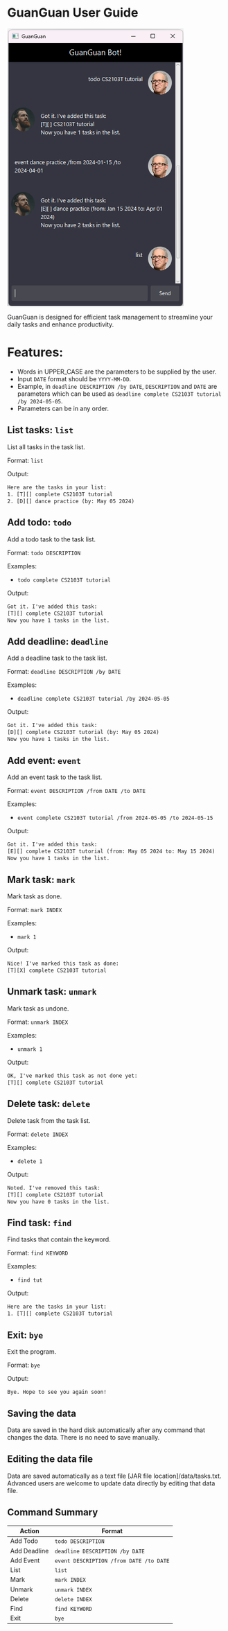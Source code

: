 # GuanGuan User Guide

![Screenshot of GuanGuan Bot.](Ui.png)

GuanGuan is designed for efficient task management to streamline your daily tasks and enhance productivity.

# Features:
- Words in UPPER_CASE are the parameters to be supplied by the user.
- Input `DATE` format should be `YYYY-MM-DD`.
- Example, in `deadline DESCRIPTION /by DATE`, `DESCRIPTION` and `DATE` are parameters which can be used as `deadline complete CS2103T tutorial /by 2024-05-05`.
- Parameters can be in any order.

## List tasks: `list`
List all tasks in the task list.

Format: `list`

Output:
```
Here are the tasks in your list:
1. [T][] complete CS2103T tutorial
2. [D][] dance practice (by: May 05 2024)
```

## Add todo: `todo`
Add a todo task to the task list.

Format: `todo DESCRIPTION`

Examples:
- `todo complete CS2103T tutorial`

Output:
```
Got it. I've added this task:
[T][] complete CS2103T tutorial
Now you have 1 tasks in the list.
```

## Add deadline: `deadline`
Add a deadline task to the task list.

Format: `deadline DESCRIPTION /by DATE`

Examples:
- `deadline complete CS2103T tutorial /by 2024-05-05`

Output:
```
Got it. I've added this task:
[D][] complete CS2103T tutorial (by: May 05 2024)
Now you have 1 tasks in the list.
```

## Add event: `event`
Add an event task to the task list.

Format: `event DESCRIPTION /from DATE /to DATE`

Examples:
- `event complete CS2103T tutorial /from 2024-05-05 /to 2024-05-15`

Output:
```
Got it. I've added this task:
[E][] complete CS2103T tutorial (from: May 05 2024 to: May 15 2024)
Now you have 1 tasks in the list.
```

## Mark task: `mark`
Mark task as done.

Format: `mark INDEX`

Examples:
- `mark 1`

Output:
```
Nice! I've marked this task as done:
[T][X] complete CS2103T tutorial
```

## Unmark task: `unmark`
Mark task as undone.

Format: `unmark INDEX`

Examples:
- `unmark 1`

Output:
```
OK, I've marked this task as not done yet:
[T][] complete CS2103T tutorial
```

## Delete task: `delete`
Delete task from the task list.

Format: `delete INDEX`

Examples:
- `delete 1`

Output:
```
Noted. I've removed this task:
[T][] complete CS2103T tutorial
Now you have 0 tasks in the list.
```

## Find task: `find`
Find tasks that contain the keyword.

Format: `find KEYWORD`

Examples:
- `find tut`

Output:
```
Here are the tasks in your list:
1. [T][] complete CS2103T tutorial
```

## Exit: `bye`
Exit the program.

Format: `bye`

Output:
```
Bye. Hope to see you again soon!
```

## Saving the data
Data are saved in the hard disk automatically after any command that changes the data. There is no need to save manually.

## Editing the data file
Data are saved automatically as a text file [JAR file location]/data/tasks.txt. Advanced users are welcome to update data directly by editing that data file.

## Command Summary

| Action       | Format                                  |
|--------------|-----------------------------------------|
| Add Todo     | `todo DESCRIPTION`                      |
| Add Deadline | `deadline DESCRIPTION /by DATE`         |
| Add Event    | `event DESCRIPTION /from DATE /to DATE` |
| List         | `list`                                  |
| Mark         | `mark INDEX`                            |
| Unmark       | `unmark INDEX`                          |
| Delete       | `delete INDEX`                          |
| Find         | `find KEYWORD`                          |
| Exit         | `bye`                                   |
